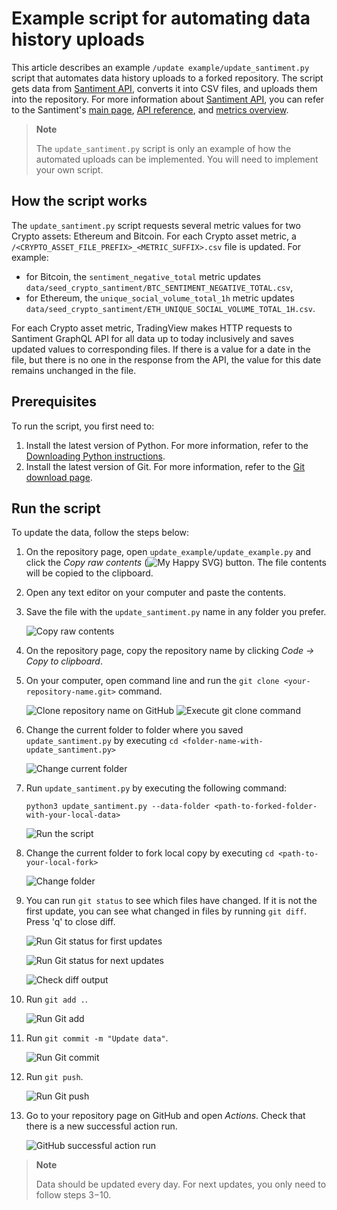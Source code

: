 # Example script for automating data history uploads

This article describes an example `/update example/update_santiment.py` script that automates data history uploads to a forked repository.
The script gets data from [Santiment API], converts it into CSV files, and uploads them into the repository.
For more information about [Santiment API], you can refer to the Santiment's [main page], [API reference], and [metrics overview].

> __Note__
>
> The `update_santiment.py` script is only an example of how the automated uploads can be implemented.
> You will need to implement your own script.

## How the script works

The `update_santiment.py` script requests several metric values for two Crypto assets: Ethereum and Bitcoin.
For each Crypto asset metric, a `/<CRYPTO_ASSET_FILE_PREFIX>_<METRIC_SUFFIX>.csv` file is updated.
For example:

- for Bitcoin, the `sentiment_negative_total` metric updates `data/seed_crypto_santiment/BTC_SENTIMENT_NEGATIVE_TOTAL.csv`,
- for Ethereum, the `unique_social_volume_total_1h` metric updates `data/seed_crypto_santiment/ETH_UNIQUE_SOCIAL_VOLUME_TOTAL_1H.csv`.

For each Crypto asset metric, TradingView makes HTTP requests to Santiment GraphQL API for all data up to today inclusively and saves updated values to corresponding files.
If there is a value for a date in the file, but there is no one in the response from the API, the value for this date remains unchanged in the file.

## Prerequisites

To run the script, you first need to:

1. Install the latest version of Python. For more information, refer to the [Downloading Python instructions](https://wiki.python.org/moin/BeginnersGuide/Download).
2. Install the latest version of Git. For more information, refer to the [Git download page](https://git-scm.com/downloads).

## Run the script

To update the data, follow the steps below:

1. On the repository page, open `update_example/update_example.py` and click the *Copy raw contents* (<img src = "../images/svg/clone-regular.svg" alt="My Happy SVG"/>) button.
    The file contents will be copied to the clipboard.
2. Open any text editor on your computer and paste the contents.
3. Save the file with the `update_santiment.py` name in any folder you prefer.

    ![Copy raw contents](/images/copy_raw_contents.png)

4. On the repository page, copy the repository name by clicking *Code → Copy to clipboard*.
5. On your computer, open command line and run the `git clone <your-repository-name.git>` command.

    ![Clone repository name on GitHub](/images/github_clone_repository.png)
    ![Execute git clone command](/images/clone_fork.png)

6. Change the current folder to folder where you saved `update_santiment.py` by executing `cd <folder-name-with-update_santiment.py>`

    ![Change current folder](/images/change_folder_to_script.png)

7. Run `update_santiment.py` by executing the following command:

    `python3 update_santiment.py --data-folder <path-to-forked-folder-with-your-local-data>`

    ![Run the script](/images/run_update_santiment.png)

8. Change the current folder to fork local copy by executing `cd <path-to-your-local-fork>`

    ![Change folder](/images/change_folder_to_fork.png)

9. You can run `git status` to see which files have changed. If it is not the first update, you can see what changed in files by running `git diff`. Press 'q' to close diff.

    ![Run Git status for first updates](/images/git_status_first_update.png)

    ![Run Git status for next updates](/images/git_status_next_updates.png)

    ![Check diff output](/images/diff_output.png)

10. Run `git add .`.

    ![Run Git add](/images/git_add.png)

11. Run `git commit -m "Update data"`.

    ![Run Git commit](/images/git_commit.png)

12. Run `git push`.

    ![Run Git push](/images/git_push.png)

13. Go to your repository page on GitHub and open *Actions*.
    Check that there is a new successful action run.

    ![GitHub successful action run](/images/github_successful_action.png)

> __Note__
>
> Data should be updated every day. For next updates, you only need to follow steps 3−10.

[API reference]: https://academy.santiment.net/sanapi/
[main page]: https://santiment.net/
[metrics overview]: https://academy.santiment.net/metrics/#financial
[Santiment API]: https://api.santiment.net/